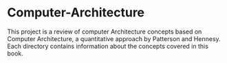 # Computer-Architecture

This project is a review of computer Architecture concepts based on Computer Architecture, a quantitative approach by Patterson and Hennesy. Each directory contains information about the concepts covered in this book.  
